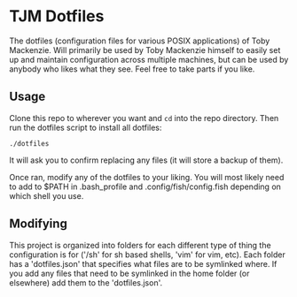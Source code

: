 TJM Dotfiles
============
The dotfiles (configuration files for various POSIX applications) of Toby Mackenzie.  Will primarily be used by Toby Mackenzie himself to easily set up and maintain configuration across multiple machines, but can be used by anybody who likes what they see.  Feel free to take parts if you like.

Usage
----------
Clone this repo to wherever you want and `cd` into the repo directory.  Then run the dotfiles script to install all dotfiles:

```
./dotfiles
```

It will ask you to confirm replacing any files (it will store a backup of them).

Once ran, modify any of the dotfiles to your liking.  You will most likely need to add to $PATH in .bash_profile and .config/fish/config.fish depending on which shell you use.

Modifying
---------
This project is organized into folders for each different type of thing the configuration is for ('/sh' for sh based shells, 'vim' for vim, etc).  Each folder has a 'dotfiles.json' that specifies what files are to be symlinked where.  If you add any files that need to be symlinked in the home folder (or elsewhere) add them to the 'dotfiles.json'.
